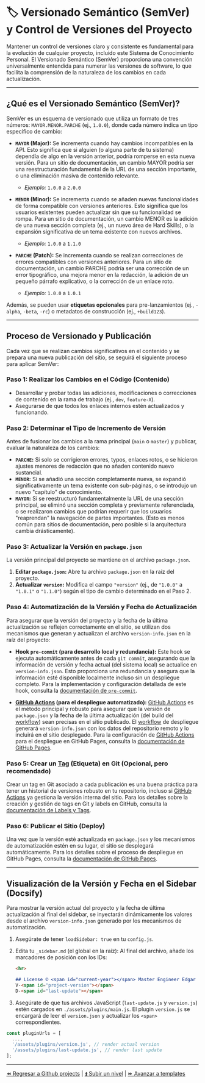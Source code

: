 # 🏷️ Versionado Semántico (SemVer) y Control de Versiones del Proyecto

Mantener un control de versiones claro y consistente es fundamental para la evolución de cualquier proyecto, incluido este Sistema de Conocimiento Personal. El Versionado Semántico (SemVer) proporciona una convención universalmente entendida para numerar las versiones de software, lo que facilita la comprensión de la naturaleza de los cambios en cada actualización.

---

## ¿Qué es el Versionado Semántico (SemVer)?

SemVer es un esquema de versionado que utiliza un formato de tres números: `MAYOR.MENOR.PARCHE` (ej., `1.0.0`), donde cada número indica un tipo específico de cambio:

- **`MAYOR` (Major):** Se incrementa cuando hay cambios incompatibles en la API. Esto significa que si alguien (o alguna parte de tu sistema) dependía de algo en la versión anterior, podría romperse en esta nueva versión. Para un sitio de documentación, un cambio MAYOR podría ser una reestructuración fundamental de la URL de una sección importante, o una eliminación masiva de contenido relevante.
  - *Ejemplo:* `1.0.0` a `2.0.0`

- **`MENOR` (Minor):** Se incrementa cuando se añaden nuevas funcionalidades de forma compatible con versiones anteriores. Esto significa que los usuarios existentes pueden actualizar sin que su funcionalidad se rompa. Para un sitio de documentación, un cambio MENOR es la adición de una nueva sección completa (ej., un nuevo área de Hard Skills), o la expansión significativa de un tema existente con nuevos archivos.
  - *Ejemplo:* `1.0.0` a `1.1.0`

- **`PARCHE` (Patch):** Se incrementa cuando se realizan correcciones de errores compatibles con versiones anteriores. Para un sitio de documentación, un cambio PARCHE podría ser una corrección de un error tipográfico, una mejora menor en la redacción, la adición de un pequeño párrafo explicativo, o la corrección de un enlace roto.
  - *Ejemplo:* `1.0.0` a `1.0.1`

Además, se pueden usar **etiquetas opcionales** para pre-lanzamientos (ej., `-alpha`, `-beta`, `-rc`) o metadatos de construcción (ej., `+build123`).

---

## Proceso de Versionado y Publicación

Cada vez que se realizan cambios significativos en el contenido y se prepara una nueva publicación del sitio, se seguirá el siguiente proceso para aplicar SemVer:

### Paso 1: Realizar los Cambios en el Código (Contenido)

- Desarrollar y probar todas las adiciones, modificaciones o correcciones de contenido en la rama de trabajo (ej., `dev`, `feature-X`).
- Asegurarse de que todos los enlaces internos estén actualizados y funcionando.

### Paso 2: Determinar el Tipo de Incremento de Versión

Antes de fusionar los cambios a la rama principal (`main` o `master`) y publicar, evaluar la naturaleza de los cambios:

- **`PARCHE`:** Si solo se corrigieron errores, typos, enlaces rotos, o se hicieron ajustes menores de redacción que no añaden contenido nuevo sustancial.
- **`MENOR`:** Si se añadió una sección completamente nueva, se expandió significativamente un tema existente con sub-páginas, o se introdujo un nuevo "capítulo" de conocimiento.
- **`MAYOR`:** Si se reestructuró fundamentalmente la URL de una sección principal, se eliminó una sección completa y previamente referenciada, o se realizaron cambios que podrían requerir que los usuarios "reaprendan" la navegación de partes importantes. (Esto es menos común para sitios de documentación, pero posible si la arquitectura cambia drásticamente).

### Paso 3: Actualizar la Versión en `package.json`

La versión principal del proyecto se mantiene en el archivo `package.json`.

1. **Editar `package.json`:** Abre tu archivo `package.json` en la raíz del proyecto.
2. **Actualizar `version`:** Modifica el campo `"version"` (ej., de `"1.0.0"` a `"1.0.1"` o `"1.1.0"`) según el tipo de cambio determinado en el Paso 2.

### Paso 4: Automatización de la Versión y Fecha de Actualización

Para asegurar que la versión del proyecto y la fecha de la última actualización se reflejen correctamente en el sitio, se utilizan dos mecanismos que generan y actualizan el archivo `version-info.json` en la raíz del proyecto:

- **Hook `pre-commit` (para desarrollo local y redundancia):**
    Este hook se ejecuta automáticamente antes de cada `git commit`, asegurando que la información de versión y fecha actual (del sistema local) se actualice en `version-info.json`. Esto proporciona una redundancia y asegura que la información esté disponible localmente incluso sin un despliegue completo. Para la implementación y configuración detallada de este hook, consulta la [documentación de `pre-commit`][link-pre-commit].

- **[GitHub Actions][link-gh-actions] (para el despliegue automatizado):**
    [GitHub Actions][link-gh-actions] es el método principal y robusto para asegurar que la versión de `package.json` y la fecha de la última actualización (del build del [workflow][link-gh-workflow]) sean precisas en el sitio publicado. El [workflow][link-gh-workflow] de despliegue generará `version-info.json` con los datos del repositorio remoto y lo incluirá en el sitio desplegado. Para la configuración de [GitHub Actions][link-gh-actions] para el despliegue en GitHub Pages, consulta la [documentación de GitHub Pages][link-gh-pages].

### Paso 5: Crear un [Tag][link-tag] (Etiqueta) en Git (Opcional, pero recomendado)

Crear un tag en Git asociado a cada publicación es una buena práctica para tener un historial de versiones robusto en tu repositorio, incluso si [GitHub Actions][link-gh-actions] ya gestiona la versión interna del sitio. Para los detalles sobre la creación y gestión de tags en Git y labels en GitHub, consulta la [documentación de Labels y Tags][link-gh-labels].

### Paso 6: Publicar el Sitio (Deploy)

Una vez que la versión esté actualizada en `package.json` y los mecanismos de automatización estén en su lugar, el sitio se desplegará automáticamente. Para los detalles sobre el proceso de despliegue en GitHub Pages, consulta la [documentación de GitHub Pages][link-gh-pages].

---

## Visualización de la Versión y Fecha en el Sidebar (Docsify)

Para mostrar la versión actual del proyecto y la fecha de última actualización al final del sidebar, se inyectarán dinámicamente los valores desde el archivo `version-info.json` generado por los mecanismos de automatización.

1. Asegúrate de tener `loadSidebar: true` en tu `config.js`.
2. Edita tu `_sidebar.md` (el global en la raíz): Al final del archivo, añade los marcadores de posición con los IDs:

    ```markdown
    <hr>

    ## License © <span id="current-year"></span> Master Engineer Edgar Rangel. All rights reserved.
    V-<span id="project-version"></span>
    D-<span id="last-update"></span>
    ```

3. Asegúrate de que tus archivos JavaScript (`last-update.js` y `version.js`) estén cargados en `./assets/plugins/main.js`. El plugin `version.js` se encargará de leer el `version.json` y actualizar los `<span>` correspondientes.

```javascript
const pluginUrls = [
  ...,
  '/assets/plugins/version.js', // render actual version
  '/assets/plugins/last-update.js', // render last update
];
```

---

[⏪ Regresar a Github projects](./projects.md) | [⏫ Subir un nivel](../README.md) | [⏩ Avanzar a templates](./templates.md)

[link-gh-actions]: ./actions.md
[link-gh-labels]: ./labels.md
[link-gh-pages]: ./pages.md
[link-pre-commit]: ../git/pre-commit.md
[link-tag]: ../git/tag.md
[link-gh-workflow]: ./workflow.md

